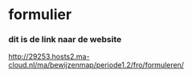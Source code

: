 # formulier

### dit is de link naar de website
http://29253.hosts2.ma-cloud.nl/ma/bewijzenmap/periode1.2/fro/formuleren/
